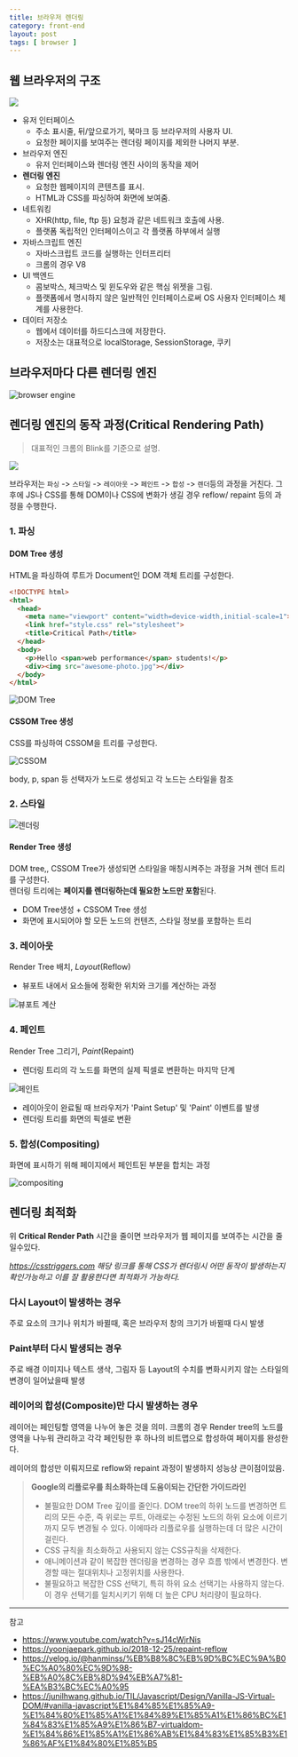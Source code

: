 ```yaml
---
title: 브라우저 렌더링
category: front-end
layout: post
tags: [ browser ]
---
```


## 웹 브라우저의 구조

![](https://images.velog.io/images/253eosam/post/792381e9-fac1-472a-b136-e0d6d7e3ea7a/20220208-1.png)

- 유저 인터페이스
  - 주소 표시줄, 뒤/앞으로가기, 북마크 등 브라우저의 사용자 UI.
  - 요청한 페이지를 보여주는 렌더링 페이지를 제외한 나머지 부분.
- 브라우저 엔진
  - 유저 인터페이스와 렌더링 엔진 사이의 동작을 제어
- **렌더링 엔진**
  - 요청한 웹페이지의 콘텐츠를 표시.
  - HTML과 CSS를 파싱하여 화면에 보여줌.
- 네트워킹
  - XHR(http, file, ftp 등) 요청과 같은 네트워크 호출에 사용.
  - 플랫폼 독립적인 인터페이스이고 각 플랫폼 하부에서 실행
- 자바스크립트 엔진
  - 자바스크립트 코드를 실행하는 인터프리터
  - 크롬의 경우 V8
- UI 백엔드
  - 콤보박스, 체크박스 및 윈도우와 같은 핵심 위젯을 그림.
  - 플랫폼에서 명시하지 않은 일반적인 인터페이스로써 OS 사용자 인터페이스 체계를 사용한다.
- 데이터 저장소
  - 웹에서 데이터를 하드디스크에 저장한다.
  - 저장소는 대표적으로 localStorage, SessionStorage, 쿠키

## 브라우저마다 다른 렌더링 엔진

![browser engine](https://media.vlpt.us/images/hanminss/post/2c740555-3f10-40eb-bfd1-bc0669f54567/%E1%84%89%E1%85%B3%E1%84%8F%E1%85%B3%E1%84%85%E1%85%B5%E1%86%AB%E1%84%89%E1%85%A3%E1%86%BA%202022-01-20%20%E1%84%8B%E1%85%A9%E1%84%92%E1%85%AE%204.13.10.png)

## 렌더링 엔진의 동작 과정(Critical Rendering Path)

> 대표적인 크롬의 Blink를 기준으로 설명.

![](https://images.velog.io/images/253eosam/post/410d0903-1a67-4659-b5aa-9df6ebc4ded7/2.png)

브라우저는 `파싱` ->  `스타일` -> `레이아웃` -> `페인트` -> `합성` -> `렌더`등의 과정을 거친다. 그 후에 JS나 CSS를 통해 DOM이나 CSS에 변화가 생길 경우 reflow/ repaint 등의 과정을 수행한다.

### 1. 파싱

#### DOM Tree 생성

HTML을 파싱하여 루트가 Document인 DOM 객체 트리를 구성한다.

```html
<!DOCTYPE html>
<html>
  <head>
    <meta name="viewport" content="width=device-width,initial-scale=1">
    <link href="style.css" rel="stylesheet">
    <title>Critical Path</title>
  </head>
  <body>
    <p>Hello <span>web performance</span> students!</p>
    <div><img src="awesome-photo.jpg"></div>
  </body>
</html>
```

![DOM Tree](https://junilhwang.github.io/TIL/assets/2.37c33d86.png)

#### CSSOM Tree 생성

CSS를 파싱하여 CSSOM을 트리를 구성한다.

![CSSOM](https://junilhwang.github.io/TIL/assets/3.ddd4c242.png)

body, p, span 등 선택자가 노드로 생성되고 각 노드는 스타일을 참조

### 2. 스타일

![렌더링](https://junilhwang.github.io/TIL/assets/4.709c7142.png)
#### Render Tree 생성

DOM tree,, CSSOM Tree가 생성되면 스타일을 매칭시켜주는 과정을 거쳐 렌더 트리를 구성한다.  
렌더링 트리에는 **페이지를 렌더링하는데 필요한 노드만 포함**된다.

- DOM Tree생성 + CSSOM Tree 생성
- 화면에 표시되어야 할 모든 노드의 컨텐츠, 스타일 정보를 포함하는 트리

### 3. 레이아웃

Render Tree 배치, _Layout_(Reflow)

- 뷰포트 내에서 요소들에 정확한 위치와 크기를 계산하는 과정

![뷰포트 계산](https://junilhwang.github.io/TIL/assets/5.4111cc90.png)

### 4. 페인트

Render Tree 그리기, _Paint_(Repaint)

- 렌더링 트리의 각 노드를 화면의 실제 픽셀로 변환하는 마지막 단계

![페인트](https://junilhwang.github.io/TIL/assets/6.7e200a01.png)

- 레이아웃이 완료될 때 브라우저가 'Paint Setup' 및 'Paint' 이벤트를 발생
- 렌더링 트리를 화면의 픽셀로 변환

### 5. 합성(Compositing)

화면에 표시하기 위해 페이지에서 페인트된 부분을 합치는 과정

![compositing](https://junilhwang.github.io/TIL/assets/7.fff4c50d.png)

## 렌더링 최적화

위 **Critical Render Path** 시간을 줄이면 브라우저가 웹 페이지를 보여주는 시간을 줄일수있다.

_<https://csstriggers.com> 해당 링크를 통해 CSS가 렌더링시 어떤 동작이 발생하는지 확인가능하고 이를 잘 활용한다면 최적화가 가능하다._

### 다시 Layout이 발생하는 경우

주로 요소의 크기나 위치가 바뀔때, 혹은 브라우저 창의 크기가 바뀔때 다시 발생

### Paint부터 다시 발생되는 경우

주로 배경 이미지나 텍스트 생삭, 그림자 등 Layout의 수치를 변화시키지 않는 스타일의 변경이 일어났을때 발생

### 레이어의 합성(Composite)만 다시 발생하는 경우

레이어는 페인팅할 영역을 나누어 놓은 것을 의미. 크롬의 경우 Render tree의 노드를 영역을 나누워 관리하고 각각 페인팅한 후 하나의 비트맵으로 합성하여 페이지를 완성한다.

레이어의 합성만 이뤄지므로 reflow와 repaint 과정이 발생하지 성능상 큰이점이있음.

> **Google의 리플로우를 최소화하는데 도움이되는 간단한 가이드라인**
>
> - 불필요한 DOM Tree 깊이를 줄인다. DOM tree의 하위 노드를 변경하면 트리의 모든 수준, 즉 위로는 루트, 아래로는 수정된 노드의 하위 요소에 이르기까지 모두 변경될 수 있다. 이에따라 리플로우를 실행하는데 더 많은 시간이 걸린다.
> - CSS 규칙을 최소화하고 사용되지 않는 CSS규칙을 삭제한다.
> - 애니메이션과 같이 복잡한 렌더링을 변경하는 경우 흐름 밖에서 변경한다. 변경할 때는 절대위치나 고정위치를 사용한다.
> - 불필요하고 복잡한 CSS 선택기, 특히 하위 요소 선택기는 사용하지 않는다. 이 경우 선택기를 일치시키기 위해 더 높은 CPU 처리량이 필요하다.

---

참고

- <https://www.youtube.com/watch?v=sJ14cWjrNis>  
- <https://yoonjaepark.github.io/2018-12-25/repaint-reflow>
- <https://velog.io/@hanminss/%EB%B8%8C%EB%9D%BC%EC%9A%B0%EC%A0%80%EC%9D%98-%EB%A0%8C%EB%8D%94%EB%A7%81-%EA%B3%BC%EC%A0%95>
- <https://junilhwang.github.io/TIL/Javascript/Design/Vanilla-JS-Virtual-DOM/#vanilla-javascript%E1%84%85%E1%85%A9-%E1%84%80%E1%85%A1%E1%84%89%E1%85%A1%E1%86%BC%E1%84%83%E1%85%A9%E1%86%B7-virtualdom-%E1%84%86%E1%85%A1%E1%86%AB%E1%84%83%E1%85%B3%E1%86%AF%E1%84%80%E1%85%B5>
